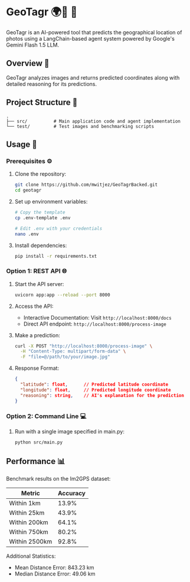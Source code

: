 # GeoTagr 🌍📸 🤖

GeoTagr is an AI-powered tool that predicts the geographical location of photos using a LangChain-based agent system powered by Google's Gemini Flash 1.5 LLM.

## Overview 🎯

GeoTagr analyzes images and returns predicted coordinates along with detailed reasoning for its predictions.

## Project Structure 📁

```
.
├── src/          # Main application code and agent implementation
└── test/         # Test images and benchmarking scripts
```

## Usage 🔄

### Prerequisites ⚙️

1. Clone the repository:
   ```bash
   git clone https://github.com/mwitjez/GeoTagrBacked.git
   cd geotagr
   ```

2. Set up environment variables:
   ```bash
   # Copy the template
   cp .env-template .env
   
   # Edit .env with your credentials
   nano .env
   ```

3. Install dependencies:
   ```bash
   pip install -r requirements.txt
   ```

### Option 1: REST API 🌐

1. Start the API server:
   ```bash
   uvicorn app:app --reload --port 8000
   ```

2. Access the API:
   - Interactive Documentation: Visit `http://localhost:8000/docs`
   - Direct API endpoint: `http://localhost:8000/process-image`

3. Make a prediction:
   ```bash
   curl -X POST "http://localhost:8000/process-image" \
     -H "Content-Type: multipart/form-data" \
     -F "file=@/path/to/your/image.jpg"
   ```

4. Response Format:
   ```json
   {
     "latitude": float,      // Predicted latitude coordinate
     "longitude": float,     // Predicted longitude coordinate
     "reasoning": string,    // AI's explanation for the prediction
   }
   ```

### Option 2: Command Line 💻

1. Run with a single image specified in main.py:
   ```bash
   python src/main.py
   ```

## Performance 📊

Benchmark results on the Im2GPS dataset:

| Metric | Accuracy |
|--------|----------|
| Within 1km | 13.9% |
| Within 25km | 43.9% |
| Within 200km | 64.1% |
| Within 750km | 80.2% |
| Within 2500km | 92.8% |

Additional Statistics:
- Mean Distance Error: 843.23 km
- Median Distance Error: 49.06 km
